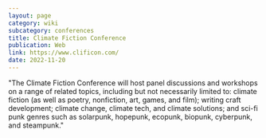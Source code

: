 ```yaml
---
layout: page
category: wiki
subcategory: conferences
title: Climate Fiction Conference
publication: Web
link: https://www.clificon.com/
date: 2022-11-20
---
```


"The Climate Fiction Conference will host panel discussions and workshops on a range of related topics, including but not necessarily limited to: climate fiction (as well as poetry, nonfiction, art, games, and film); writing craft development; climate change, climate tech, and climate solutions; and sci-fi punk genres such as solarpunk, hopepunk, ecopunk, biopunk, cyberpunk, and steampunk."
